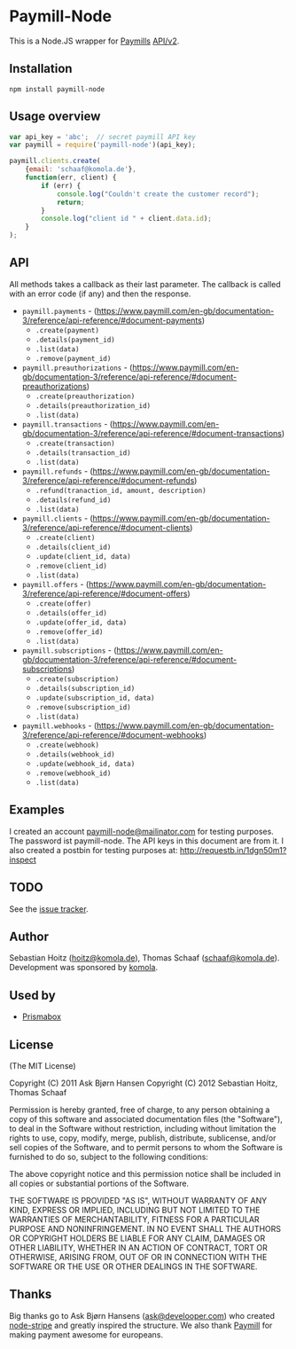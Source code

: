 # Paymill-Node

This is a Node.JS wrapper for [Paymills](http://paymill.com/) [API/v2](https://www.paymill.com/en-gb/documentation-3/reference/api-reference/index.html).

## Installation

`npm install paymill-node`

## Usage overview

```javascript
var api_key = 'abc';  // secret paymill API key
var paymill = require('paymill-node')(api_key);

paymill.clients.create(
    {email: 'schaaf@komola.de'},
    function(err, client) {
        if (err) {
            console.log("Couldn't create the customer record");
            return;
        }
        console.log("client id " + client.data.id);
    }
);
```

## API

All methods takes a callback as their last parameter. The callback is
called with an error code (if any) and then the response.

* `paymill.payments` - (https://www.paymill.com/en-gb/documentation-3/reference/api-reference/#document-payments)
    * `.create(payment)`
    * `.details(payment_id)`
    * `.list(data)`
    * `.remove(payment_id)`
* `paymill.preauthorizations` - (https://www.paymill.com/en-gb/documentation-3/reference/api-reference/#document-preauthorizations)
    * `.create(preauthorization)`
    * `.details(preauthorization_id)`
    * `.list(data)`
* `paymill.transactions` - (https://www.paymill.com/en-gb/documentation-3/reference/api-reference/#document-transactions)
    * `.create(transaction)`
    * `.details(transaction_id)`
    * `.list(data)`
* `paymill.refunds` - (https://www.paymill.com/en-gb/documentation-3/reference/api-reference/#document-refunds)
    * `.refund(tranaction_id, amount, description)`
    * `.details(refund_id)`
    * `.list(data)`
* `paymill.clients` - (https://www.paymill.com/en-gb/documentation-3/reference/api-reference/#document-clients)
    * `.create(client)`
    * `.details(client_id)`
    * `.update(client_id, data)`
    * `.remove(client_id)`
    * `.list(data)`
* `paymill.offers` - (https://www.paymill.com/en-gb/documentation-3/reference/api-reference/#document-offers)
    * `.create(offer)`
    * `.details(offer_id)`
    * `.update(offer_id, data)`
    * `.remove(offer_id)`
    * `.list(data)`
* `paymill.subscriptions` - (https://www.paymill.com/en-gb/documentation-3/reference/api-reference/#document-subscriptions)
    * `.create(subscription)`
    * `.details(subscription_id)`
    * `.update(subscription_id, data)`
    * `.remove(subscription_id)`
    * `.list(data)`
* `paymill.webhooks` - (https://www.paymill.com/en-gb/documentation-3/reference/api-reference/#document-webhooks)
    * `.create(webhook)`
    * `.details(webhook_id)`
    * `.update(webhook_id, data)`
    * `.remove(webhook_id)`
    * `.list(data)`

## Examples

I created an account paymill-node@mailinator.com for testing purposes. The password ist paymill-node. The API keys in this document are from it. I also created a postbin for testing purposes at: http://requestb.in/1dgn50m1?inspect

## TODO

See the [issue tracker](http://github.com/komola/paymill-node/issues).

## Author

Sebastian Hoitz (hoitz@komola.de), Thomas Schaaf (schaaf@komola.de).
Development was sponsored by [komola](http://www.komola.de/).

## Used by

- [Prismabox](http://prismabox.de/)

## License

(The MIT License)

Copyright (C) 2011 Ask Bjørn Hansen
Copyright (C) 2012 Sebastian Hoitz, Thomas Schaaf

Permission is hereby granted, free of charge, to any person obtaining a copy
of this software and associated documentation files (the "Software"), to deal
in the Software without restriction, including without limitation the rights
to use, copy, modify, merge, publish, distribute, sublicense, and/or sell
copies of the Software, and to permit persons to whom the Software is
furnished to do so, subject to the following conditions:

The above copyright notice and this permission notice shall be included in
all copies or substantial portions of the Software.

THE SOFTWARE IS PROVIDED "AS IS", WITHOUT WARRANTY OF ANY KIND, EXPRESS OR
IMPLIED, INCLUDING BUT NOT LIMITED TO THE WARRANTIES OF MERCHANTABILITY,
FITNESS FOR A PARTICULAR PURPOSE AND NONINFRINGEMENT. IN NO EVENT SHALL THE
AUTHORS OR COPYRIGHT HOLDERS BE LIABLE FOR ANY CLAIM, DAMAGES OR OTHER
LIABILITY, WHETHER IN AN ACTION OF CONTRACT, TORT OR OTHERWISE, ARISING FROM,
OUT OF OR IN CONNECTION WITH THE SOFTWARE OR THE USE OR OTHER DEALINGS IN
THE SOFTWARE.

## Thanks
Big thanks go to Ask Bjørn Hansens (ask@develooper.com) who created [node-stripe](https://github.com/abh/node-stripe) and greatly inspired the structure.
We also thank [Paymill](http://paymill.com) for making payment awesome for europeans.
